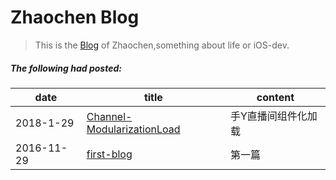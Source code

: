 # Zhaochen Blog

>This is the [Blog](https://dawnotdown.github.io/2018/01/29/Channel-ModularizationLoad/) of Zhaochen,something about life or iOS-dev.

##### The following had posted:  

date | title | content
---- | --- | --- 
2018-1-29 | [Channel-ModularizationLoad](https://dawnotdown.github.io/2018/01/29/Channel-ModularizationLoad/)  | 手Y直播间组件化加载
2016-11-29 |  [first-blog](https://dawnotdown.github.io/2016/11/29/first-blog/) | 第一篇